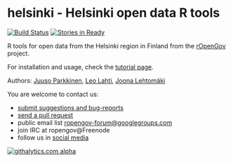 helsinki - Helsinki open data R tools
========


[![Build Status](https://api.travis-ci.org/rOpenGov/helsinki.png)](https://travis-ci.org/rOpenGov/helsinki)
[![Stories in Ready](https://badge.waffle.io/ropengov/helsinki.png?label=Ready)](http://waffle.io/ropengov/helsinki)

R tools for open data from the Helsinki region in Finland from the [rOpenGov](http://ropengov.github.io) project.   

For installation and usage, check the [tutorial page](https://github.com/rOpenGov/helsinki/blob/master/vignettes/helsinki_tutorial.md). 

Authors: [Juuso Parkkinen](https://github.com/ouzor),  [Leo Lahti](https://github.com/antagomir), [Joona Lehtomäki](https://github.com/jlehtoma)
  
You are welcome to contact us:

* [submit suggestions and bug-reports](https://github.com/ropengov/helsinki/issues)
* [send a pull request](https://github.com/ropengov/helsinki/)
* public email list ropengov-forum@googlegroups.com
* join IRC at ropengov@Freenode
* follow us in [social media](http://ropengov.github.io/contribute/)  
  
[![githalytics.com alpha](https://cruel-carlota.gopagoda.com/1be3f84ba8e530528c296d1b4f749ab1 "githalytics.com")](http://githalytics.com/rOpenGov/helsinki)
